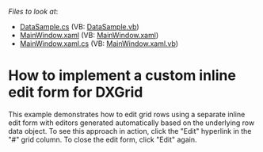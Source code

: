 <!-- default file list -->
*Files to look at*:

* [DataSample.cs](./CS/DXGrid.CustomDropdownRowEditor/DataSample.cs) (VB: [DataSample.vb](./VB/DXGrid.CustomDropdownRowEditor/DataSample.vb))
* [MainWindow.xaml](./CS/DXGrid.CustomDropdownRowEditor/MainWindow.xaml) (VB: [MainWindow.xaml](./VB/DXGrid.CustomDropdownRowEditor/MainWindow.xaml))
* [MainWindow.xaml.cs](./CS/DXGrid.CustomDropdownRowEditor/MainWindow.xaml.cs) (VB: [MainWindow.xaml.vb](./VB/DXGrid.CustomDropdownRowEditor/MainWindow.xaml.vb))
<!-- default file list end -->
# How to implement a custom inline edit form for DXGrid


<p>This example demonstrates how to edit grid rows using a separate inline edit form with editors generated automatically based on the underlying row data object. To see this approach in action, click the "Edit" hyperlink in the "#" grid column. To close the edit form, click "Edit" again.</p>

<br/>


